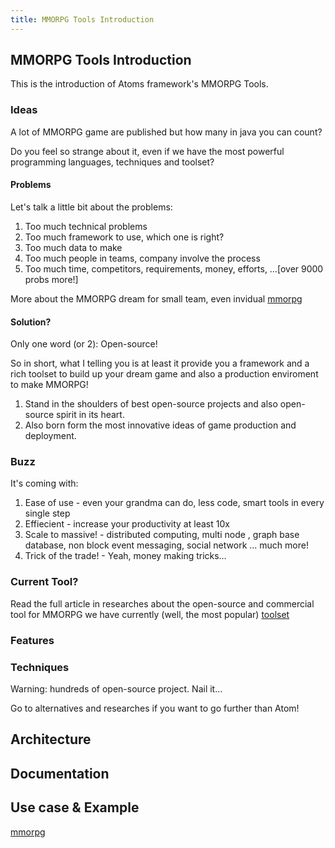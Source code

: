 ```yaml
---
title: MMORPG Tools Introduction
---
```

<h2 class="sectionedit1" id="mmorpg_tools_introduction">MMORPG Tools Introduction</h2>
<div class="level2">

<p>
This is the introduction of Atoms framework's MMORPG Tools.
</p>

</div>
<!-- EDIT1 SECTION "MMORPG Tools Introduction" [1-99] -->
<h3 class="sectionedit2" id="ideas">Ideas</h3>
<div class="level3">

<p>
A lot of MMORPG game are published but how many in java you can count?
</p>

<p>
Do you feel so strange about it, even if we have the most powerful programming languages, techniques and toolset?
</p>

</div>

<h4 id="problems">Problems</h4>
<div class="level4">

<p>
Let's talk a little bit about the problems:
</p>
<ol>
<li class="level1"><div class="li"> Too much technical problems</div>
</li>
<li class="level1"><div class="li"> Too much framework to use, which one is right?</div>
</li>
<li class="level1"><div class="li"> Too much data to make</div>
</li>
<li class="level1"><div class="li"> Too much people in teams, company involve the process</div>
</li>
<li class="level1"><div class="li"> Too much time, competitors, requirements, money, efforts, …[over 9000 probs more!]</div>
</li>
</ol>

<p>
More about the MMORPG dream for small team, even invidual <a href="/jme3/atomixtuts/mmorpg.html" class="wikilink1" title="jme3:atomixtuts:mmorpg">mmorpg</a>
</p>

</div>

<h4 id="solution">Solution?</h4>
<div class="level4">

<p>
Only one word (or 2): Open-source!
</p>

<p>
So in short, what I telling you is at least it provide you a framework and a rich toolset to build up your dream game and also a production enviroment to make MMORPG!
</p>
<ol>
<li class="level1"><div class="li"> Stand in the shoulders of best open-source projects and also open-source spirit in its heart. </div>
</li>
<li class="level1"><div class="li"> Also born form the most innovative ideas of game production and deployment.</div>
</li>
</ol>

</div>
<!-- EDIT2 SECTION "Ideas" [100-1104] -->
<h3 class="sectionedit3" id="buzz">Buzz</h3>
<div class="level3">

<p>
It's coming with:
</p>
<ol>
<li class="level1"><div class="li"> Ease of use - even your grandma can do, less code, smart tools in every single step</div>
</li>
<li class="level1"><div class="li"> Effiecient - increase your productivity at least 10x</div>
</li>
<li class="level1"><div class="li"> Scale to massive! - distributed computing, multi node , graph base database, non block event messaging, social network … much more!</div>
</li>
<li class="level1"><div class="li"> Trick of the trade! - Yeah, money making tricks…</div>
</li>
</ol>

</div>
<!-- EDIT3 SECTION "Buzz" [1105-1476] -->
<h3 class="sectionedit4" id="current_tool">Current Tool?</h3>
<div class="level3">

<p>
Read the full article in researches about the open-source and commercial tool for MMORPG we have currently (well, the most popular) <a href="/jme3/atomixtuts/mmorpg/researches/toolset.html" class="wikilink1" title="jme3:atomixtuts:mmorpg:researches:toolset">toolset</a>
</p>

</div>
<!-- EDIT4 SECTION "Current Tool?" [1477-1679] -->
<h3 class="sectionedit5" id="features">Features</h3>
<div class="level3">

</div>
<!-- EDIT5 SECTION "Features" [1680-1699] -->
<h3 class="sectionedit6" id="techniques">Techniques</h3>
<div class="level3">

<p>
</p><p></p><div class="notewarning">Warning: hundreds of open-source project. Nail it…
</div>
<p></p><div class="noteimportant">Go to alternatives and researches if you want to go further than Atom!
</div>


</div>
<!-- EDIT6 SECTION "Techniques" [1700-1890] -->
<h2 class="sectionedit7" id="architecture">Architecture</h2>
<div class="level2">

</div>
<!-- EDIT7 SECTION "Architecture" [1891-1917] -->
<h2 class="sectionedit8" id="documentation">Documentation</h2>
<div class="level2">

</div>
<!-- EDIT8 SECTION "Documentation" [1918-1944] -->
<h2 class="sectionedit9" id="use_case_example">Use case &amp; Example</h2>
<div class="level2">

<p>
<a href="/jme3/atomixtuts/mmorpg.html" class="wikilink1" title="jme3:atomixtuts:mmorpg">mmorpg</a>
</p>

</div>
<!-- EDIT9 SECTION "Use case & Example" [1945-] -->

